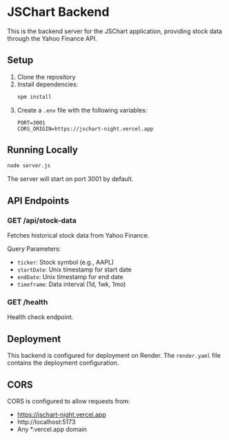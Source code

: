 # JSChart Backend

This is the backend server for the JSChart application, providing stock data through the Yahoo Finance API.

## Setup

1. Clone the repository
2. Install dependencies:
   ```bash
   npm install
   ```
3. Create a `.env` file with the following variables:
   ```
   PORT=3001
   CORS_ORIGIN=https://jschart-night.vercel.app
   ```

## Running Locally

```bash
node server.js
```

The server will start on port 3001 by default.

## API Endpoints

### GET /api/stock-data
Fetches historical stock data from Yahoo Finance.

Query Parameters:
- `ticker`: Stock symbol (e.g., AAPL)
- `startDate`: Unix timestamp for start date
- `endDate`: Unix timestamp for end date
- `timeframe`: Data interval (1d, 1wk, 1mo)

### GET /health
Health check endpoint.

## Deployment

This backend is configured for deployment on Render. The `render.yaml` file contains the deployment configuration.

## CORS

CORS is configured to allow requests from:
- https://jschart-night.vercel.app
- http://localhost:5173
- Any *.vercel.app domain 